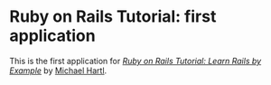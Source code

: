 
# Ruby on Rails Tutorial: first application

This is the first application for
[*Ruby on Rails Tutorial: Learn Rails by Example*](http://www.railstutorial.org/) by [Michael Hartl](http://www.michaelhartl.com/).

